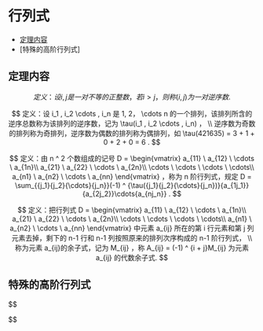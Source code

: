 # 行列式

* [定理内容](#定理内容)
* [特殊的高阶行列式]

## 定理内容

$$
定义：设 i , j 是一对不等的正整数，若 i \gt j ，则称 (i , j) 为一对逆序数.
$$

$$
定义：设 i_1 , i_2 \cdots , i_n 是 1, 2， \cdots n 的一个排列，该排列所含的逆序总数称为该排列的逆序数，记为 \tau(i_1 , i_2 \cdots , i_n) ，
\\
逆序数为奇数的排列称为奇排列，逆序数为偶数的排列称为偶排列，如 \tau(421635) = 3 + 1 + 0 + 2 + 0 = 6 .
$$

$$
定义：由 n ^ 2 个数组成的记号 D = \begin{vmatrix}
a_{11} \ a_{12} \ \cdots \ a_{1n}\\
a_{21} \ a_{22} \ \cdots \ a_{2n}\\
\cdots \ \cdots \ \cdots \ \cdots\\
a_{n1} \ a_{n2} \ \cdots \ a_{nn}
\end{vmatrix} ，称为 n 阶行列式，规定 D = \sum_{{j_1}{j_2}{\cdots}{j_n}}(-1) ^ {\tau({j_1}{j_2}{\cdots}{j_n})}{a_{1j_1}}{a_{2j_2}}\cdots{a_{nj_n}} .
$$

$$
定义：把行列式 D = \begin{vmatrix}
a_{11} \ a_{12} \ \cdots \ a_{1n}\\
a_{21} \ a_{22} \ \cdots \ a_{2n}\\
\cdots \ \cdots \ \cdots \ \cdots\\
a_{n1} \ a_{n2} \ \cdots \ a_{nn}
\end{vmatrix} 中元素 a_{ij} 所在的第 i 行元素和第 j 列元素去掉，剩下的 n-1 行和 n-1 列按照原来的排列次序构成的 n-1 阶行列式，
\\
称为元素 a_{ij}的余子式，记为 M_{ij} ，称 A_{ij} = (-1) ^ {i + j}M_{ij} 为元素 a_{ij} 的代数余子式.
$$

## 特殊的高阶行列式

$$

$$



